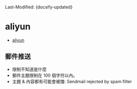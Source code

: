 Last-Modified: {docsify-updated}

# aliyun

- [aliyun](https://www.aliyun.com/)

## 郵件推送
- 限制不知道是什麼
- 郵件主題限制在 100 個字符以內。
- 主題 & 內容都有可能會被擋: Sendmail rejected by spam filter